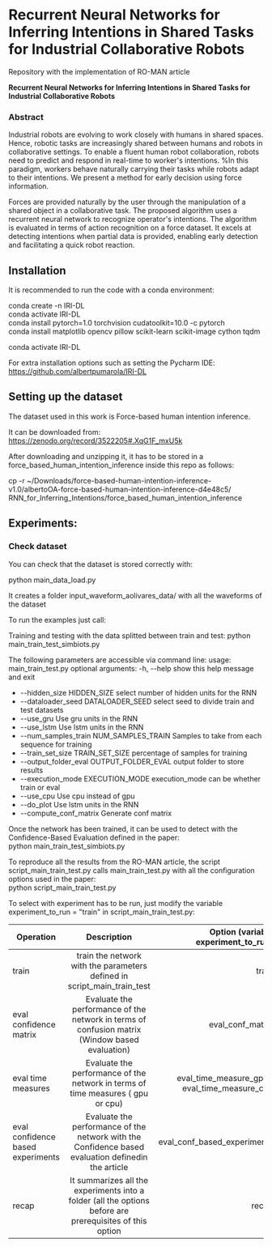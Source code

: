 # Recurrent Neural Networks for Inferring Intentions in Shared Tasks for Industrial Collaborative Robots
Repository with the implementation of RO-MAN article 

**Recurrent Neural Networks for Inferring Intentions in Shared Tasks for Industrial Collaborative Robots**

### Abstract 

Industrial robots are evolving to work closely with humans in shared spaces. Hence, robotic tasks are increasingly 
shared between humans and robots in collaborative settings. To enable a fluent human robot collaboration, 
robots need to predict and respond in real-time to worker's intentions. %In this paradigm, workers behave naturally 
carrying their tasks while robots adapt to their intentions. We present a method for early decision using force 
information.
  
Forces are provided naturally by the user through the manipulation of a shared object in a collaborative task. The 
proposed algorithm uses a recurrent neural network to recognize operator's intentions. The algorithm is evaluated in 
terms of action recognition on a force dataset. It excels at detecting intentions when partial data is provided, 
enabling early detection and facilitating a quick robot reaction.

## Installation

It is recommended to run the code with a conda environment:

conda create -n IRI-DL  
conda activate IRI-DL  
conda install pytorch=1.0 torchvision cudatoolkit=10.0 -c pytorch  
conda install matplotlib opencv pillow scikit-learn scikit-image cython tqdm  

conda activate IRI-DL

For extra installation options such as setting the Pycharm IDE: 
https://github.com/albertpumarola/IRI-DL

## Setting up the dataset

The dataset used in this work is Force-based human intention inference.

It can be downloaded from:
https://zenodo.org/record/3522205#.XqG1F_mxU5k  

After downloading and unzipping it, it has to be stored in a force_based_human_intention_inference inside this repo as follows:

cp -r ~/Downloads/force-based-human-intention-inference-v1.0/albertoOA-force-based-human-intention-inference-d4e48c5/ RNN_for_Inferring_Intentions/force_based_human_intention_inference


## Experiments: 


### Check dataset

You can check that the dataset is stored correctly with: <br>

python main_data_load.py <br>

It creates a folder input_waveform_aolivares_data/ with all the waveforms of the dataset <br>


To run the examples just call:


Training and testing with the data splitted between train and test:
python main_train_test_simbiots.py 

The following parameters are accessible via command line:
usage: main_train_test.py 
optional arguments:
-h, --help            show this help message and exit
-  --hidden_size HIDDEN_SIZE
                        select number of hidden units for the RNN
-  --dataloader_seed DATALOADER_SEED
                        select seed to divide train and test datasets
-  --use_gru             Use gru units in the RNN
-  --use_lstm            Use lstm units in the RNN
-  --num_samples_train NUM_SAMPLES_TRAIN
                        Samples to take from each sequence for training
-  --train_set_size TRAIN_SET_SIZE
                        percentage of samples for training
-  --output_folder_eval OUTPUT_FOLDER_EVAL
                        output folder to store results
-  --execution_mode EXECUTION_MODE
                        execution_mode can be whether train or eval
-  --use_cpu             Use cpu instead of gpu
-  --do_plot             Use lstm units in the RNN
-  --compute_conf_matrix
                        Generate conf matrix
  
Once the network has been trained, it can be used to detect with the Confidence-Based Evaluation defined in the paper:    
python main_train_test_simbiots.py 

                    

  
To reproduce all the results from the RO-MAN article, the script script_main_train_test.py calls main_train_test.py 
with all the configuration options used in the paper:  
python script_main_train_test.py

To select with experiment has to be run, just modify the variable experiment_to_run = "train" in script_main_train_test.py:


| Operation        | Description           | Option (variable experiment_to_run)  |
| ------------- |:--------------------:| ------------:|
| train     | train the network with the parameters defined in script_main_train_test | train |
| eval confidence matrix     | Evaluate the performance of the network in terms of confusion matrix  (Window based evaluation)  |   eval_conf_matrix |
| eval time measures     | Evaluate the performance of the network in terms of time measures ( gpu or cpu)    |   eval_time_measure_gpu / eval_time_measure_cpu |
| eval confidence based experiments          |        Evaluate the performance of the network with the Confidence based evaluation definedin the article |  eval_conf_based_experiments     |
| recap | It summarizes all the experiments into a folder (all the options before are prerequisites of this option    |    recap |
